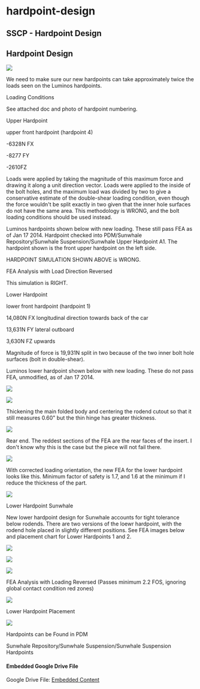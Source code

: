 # hardpoint-design

## SSCP - Hardpoint Design

## Hardpoint Design

![](../../../../../assets/image_449ce19206.png)

We need to make sure our new hardpoints can take approximately twice the loads seen on the Luminos hardpoints.&#x20;

Loading Conditions

See attached doc and photo of hardpoint numbering.

Upper Hardpoint

upper front hardpoint (hardpoint 4)

-6328N FX

-8277 FY

-2610FZ

Loads were applied by taking the magnitude of this maximum force and drawing it along a unit direction vector. Loads were applied to the inside of the bolt holes, and the maximum load was divided by two to give a conservative estimate of the double-shear loading condition, even though the force wouldn't be split exactly in two given that the inner hole surfaces do not have the same area. This methodology is WRONG, and the bolt loading conditions should be used instead.&#x20;

Luminos hardpoints shown below with new loading. These still pass FEA as of Jan 17 2014. Hardpoint checked into PDM/Sunwhale Repository/Sunwhale Suspension/Sunwhale Upper Hardpoint A1. The hardpoint shown is the front upper hardpoint on the left side.&#x20;

HARDPOINT SIMULATION SHOWN ABOVE is WRONG.&#x20;

FEA Analysis with Load Direction Reversed

This simulation is RIGHT.&#x20;

Lower Hardpoint

lower front hardpoint (hardpoint 1)

14,080N FX longitudinal direction towards back of the car&#x20;

13,631N FY lateral outboard

3,630N   FZ upwards

Magnitude of force is 19,931N split in two because of the two inner bolt hole surfaces (bolt in double-shear).&#x20;

Luminos lower hardpoint shown below with new loading. These do not pass FEA, unmodified, as of Jan 17 2014.&#x20;

![](../../../../../assets/image_0a3180501f.png)

![](../../../../../assets/image_0de31b86ab.png)

Thickening the main folded body and centering the rodend cutout so that it still measures 0.60" but the thin hinge has greater thickness.&#x20;

![](../../../../../assets/image_ce06997cc2.png)

Rear end. The reddest sections of the FEA are the rear faces of the insert. I don't know why this is the case but the piece will not fail there.&#x20;

![](../../../../../assets/image_281d91105f.png)

With corrected loading orientation, the new FEA for the lower hardpoint looks like this. Minimum factor of safety is 1.7, and 1.6 at the minimum if I reduce the thickness of the part.&#x20;

![](../../../../../assets/image_06ba73d769.png)

Lower Hardpoint Sunwhale

New lower hardpoint design for Sunwhale accounts for tight tolerance below rodends. There are two versions of the loewr hardpoint, with the rodend hole placed in slightly different positions. See FEA images below and placement chart for Lower Hardpoints 1 and 2.&#x20;

![](../../../../../assets/image_27b0b96409.png)

![](../../../../../assets/image_00fa82bfac.png)

![](../../../../../assets/image_1bffbdffab.png)

FEA Analysis with Loading Reversed (Passes minimum 2.2 FOS, ignoring global contact condition red zones)

![](../../../../../assets/image_00405b8c42.png)

Lower Hardpoint Placement

![](../../../../../assets/image_2617df4077.jpg)

Hardpoints can be Found in PDM

Sunwhale Repository/Sunwhale Suspension/Sunwhale Suspension Hardpoints

&#x20;

#### Embedded Google Drive File

Google Drive File: [Embedded Content](https://drive.google.com/embeddedfolderview?id=1FsfRWZbqTORuheoErAHm1YBUne3OqW5F#list)
